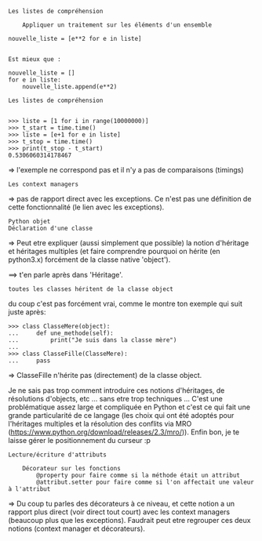 ```
Les listes de compréhension

    Appliquer un traitement sur les éléments d'un ensemble

nouvelle_liste = [e**2 for e in liste]


Est mieux que :

nouvelle_liste = []
for e in liste:
    nouvelle_liste.append(e**2)

Les listes de compréhension


>>> liste = [1 for i in range(10000000)]
>>> t_start = time.time()
>>> liste = [e+1 for e in liste]
>>> t_stop = time.time()
>>> print(t_stop - t_start)
0.5306060314178467
```
=> l'exemple ne correspond pas et il n'y a pas de comparaisons (timings)


```
Les context managers
```
=> pas de rapport direct avec les exceptions.
Ce n'est pas une définition de cette fonctionnalité (le lien avec les exceptions).


```
Python objet
Déclaration d'une classe
```
=> Peut etre expliquer (aussi simplement que possible) la notion d'héritage et
héritages multiples (et faire comprendre pourquoi on hérite (en python3.x)
forcément de la classe native 'object').

==> t'en parle après dans 'Héritage'.
```
toutes les classes héritent de la classe object
```
du coup c'est pas forcément vrai, comme le montre ton exemple qui suit juste après:
```
>>> class ClasseMere(object):
...     def une_methode(self):
...         print("Je suis dans la classe mère")
...
>>> class ClasseFille(ClasseMere):
...     pass
```
=> ClasseFille n'hérite pas (directement) de la classe object.

Je ne sais pas trop comment introduire ces notions d'héritages,
de résolutions d'objects, etc ... sans etre trop techniques ...
C'est une problématique assez large et compliquée en Python
et c'est ce qui fait une grande particularité de ce langage
(les choix qui ont été adoptés pour l'héritages multiples et la résolution des conflits
via MRO (https://www.python.org/download/releases/2.3/mro/)).
Enfin bon, je te laisse gérer le positionnement du curseur :p


```
Lecture/écriture d'attributs

    Décorateur sur les fonctions
        @property pour faire comme si la méthode était un attribut
        @attribut.setter pour faire comme si l'on affectait une valeur à l'attribut
```
=> Du coup tu parles des décorateurs à ce niveau,
et cette notion a un rapport plus direct (voir direct tout court) avec les context managers (beaucoup plus que les exceptions).
Faudrait peut etre regrouper ces deux notions (context manager et décorateurs).

